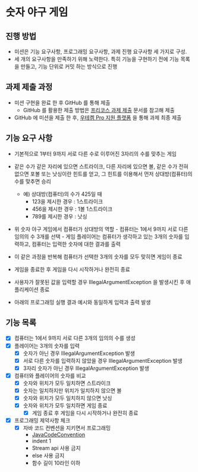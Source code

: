 # 숫자 야구 게임
## 진행 방법
- 미션은 기능 요구사항, 프로그래밍 요구사항, 과제 진행 요구사항 세 가지로 구성.
- 세 개의 요구사항을 만족하기 위해 노력한다. 특히 기능을 구현하기 전에 기능 목록을 만들고, 기능 단위로 커밋 하는 방식으로 진행

## 과제 제출 과정
- 미션 구현을 완료 한 후 GitHub 를 통해 제출
    - GitHub 를 활용한 제출 방법은 [프리코스 과제 제출](https://github.com/next-step/nextstep-docs/tree/master/precourse) 문서를 참고해 제출
- GitHub 에 미션을 제출 한 후, [우테켐 Pro 지원 플랫폼](https://apply.techcourse.co.kr/) 을 통해 과제 최종 제출

## 기능 요구 사항
- 기본적으로 1부터 9까지 서로 다른 수로 이루어진 3자리의 수를 맞추는 게임

- 같은 수가 같은 자리에 있으면 스트라이크, 다른 자리에 있으면 볼, 같은 수가 전혀 없으면 포볼 또는 낫싱이란 힌트를 얻고, 그 힌트를 이용해서 먼저 상대방(컴퓨터)의 수를 맞추면 승리
    - 예) 상대방(컴퓨터)의 수가 425일 때
        - 123을 제시한 경우 : 1스트라이크
        - 456을 제시한 경우 : 1볼 1스트라이크
        - 789를 제시한 경우 : 낫싱
- 위 숫자 야구 게임에서 컴퓨터가 상대방의 역할 - 컴퓨터는 1에서 9까지 서로 다른 임의의 수 3개를 선택 - 게임 플레이어는 컴퓨터가 생각하고 있는 3개의 숫자를 입력하고, 컴퓨터는 입력한 숫자에 대한 결과를 출력
- 이 같은 과정을 반복해 컴퓨터가 선택한 3개의 숫자를 모두 맞히면 게임이 종료
- 게임을 종료한 후 게임을 다시 시작하거나 완전히 종료
- 사용자가 잘못된 값을 입력할 경우 IllegalArgumentException 을 발생시킨 후 애플리케이션 종료
- 아래의 프로그래밍 실행 결과 예시와 동일하게 입력과 출력 발생

## 기능 목록
- [x] 컴퓨터는 1에서 9까지 서로 다른 3개의 임의의 수를 생성
- [x] 플레이어는 3개의 숫자를 입력
    - [x] 숫자가 아닌 경우 IllegalArgumentException 발생
    - [x] 서로 다른 숫자를 입력하지 않았을 경우 IllegalArgumentException 발생
    - [x] 3자리 숫자가 아닌 경우 IllegalArgumentException 발생
- [x] 컴퓨터와 플레이어의 숫자를 비교
    - [x] 숫자와 위치가 모두 일치하면 스트라이크
    - [x] 숫자는 일치하지만 위치가 일치하지 않으면 볼
    - [x] 숫자와 위치가 모두 일치하지 않으면 낫싱
    - [x] 숫자와 위치가 모두 일치하면 게임 종료
        - [x] 게임 종료 후 게임을 다시 시작하거나 완전히 종료
- [x] 프로그래밍 제약사항 체크
    - [x] 자바 코드 컨벤션을 지키면서 프로그래밍
        - [JavaCodeConvention](https://github.com/woowacourse/woowacourse-docs/tree/master/styleguide/java)
        - indent 1
        - Stream api 사용 금지
        - else 사용 금지
        - 함수 길이 10라인 이하